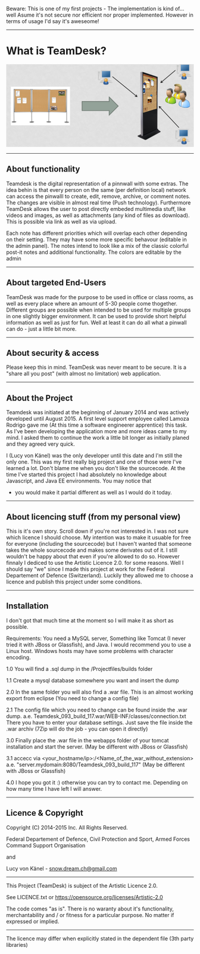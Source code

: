 Beware: This is one of my first projects - The implementation is kind of... well
Asume it's not secure nor efficient nor proper implemented. 
However in terms of usage I'd say it's aweseome!

---
# What is TeamDesk?                                                            #

![alt tag](https://raw.githubusercontent.com/Nexolight/TeamDesk/master/gitmd/imagination.png)

---
## About functionality
Teamdesk is the digital representation of a pinnwall with some extras.
The idea behin is that every person on the same (per definition local)
network can access the pinwalll to create, edit, remove, archive, or
comment notes. The changes are visible in almost real time 
(Push technology). Furthermore TeamDesk allows the user to post
directly embeded multimedia stuff, like videos and images, as well as 
attachments (any kind of files as download). This is possible via link
as well as via upload.

Each note has different priorities which will overlap each other
depending on their setting. They may have some more specific behavour
(editable in the admin panel). The notes intend to look like a mix
of the classic colorful post-it notes and additional functionality.
The colors are editable by the admin

---
## About targeted End-Users
TeamDesk was made for the purpose to be used in office or class rooms,
as well as every place where an amount of 5-30 people come thogether.
Different groups are possible when intended to be used for multiple
groups in one slightly bigger environment. It can be used to provide
short helpful information as well as just for fun. Well at least it can do
all what a pinwall can do - just a little bit more.

---
## About security & access
Please keep this in mind. TeamDesk was never meant to be secure. It is
a "share all you post" (with almost no limitation) web application.

---
## About the Project
Teamdesk was initiated at the beginning of January 2014 and was 
actively developed until August 2015. A first level support employee called
Lamoza Rodrigo gave me (At this time a software engineerer apprentice) 
this task. As I've been developing the application more and more ideas came 
to my mind. I asked them to continue the work a little bit longer as initially 
planed and they agreed very quick. 

I (Lucy von Känel) was the only developer until this date and I'm still
the only one. This was my first really big project and one of those
were I've learned a lot. Don't blame me when you don't like the
sourcecode. At the time I've started this project I had absolutely no 
knowledge about Javascript, and Java EE environments. You may notice that
- you would make it partial different as well as I would do it today.

---
## About licencing stuff (from my personal view)
This is it's own story. Scroll down if you're not interested in.
I was not sure which licence I should choose. My intention was to make it 
usuable for free for everyone (including the sourcecode) but I haven't wanted
that someone takes the whole sourcecode and makes some derivates out of it. 
I still wouldn't be happy about that even if you're allowed to do so.
However finnaly I dediced to use the Artistic Licence 2.0. for some reasons.
Well I should say "we" since I made this project at work for the 
Federal Departement of Defence (Switzerland). Luckily they allowed me to
choose a licence and publish this project under some conditions.

---
## Installation
I don't got that much time at the moment so I will make it as short as 
possible.

Requirements:
You need a MySQL server, Something like Tomcat (I never tried it with JBoss
or Glassfish), and Java. I would recommend you to use a Linux host. Windows
hosts may have some problems with character encoding.

1.0 
You will find a .sql dump in the /Projectfiles/builds folder

1.1 
Create a mysql database somewhere you want and insert the dump

2.0 
In the same folder you will also find a .war file. This is an almost
working export from eclipse (You need to change a config file)

2.1
The config file which you need to change can be found inside the .war dump.
a.e. Teamdesk_093_build_117.war/WEB-INF/classes/connection.txt
There you have to enter your database settings. Just save the file inside
the .war archiv (7Zip will do the job - you can open it directly)

3.0
Finally place the .war file in the webapps folder of your tomcat installation
and start the server. (May be different with JBoss or Glassfish)

3.1 accecc via <your_hostname/ip>:<port>/<Name_of_the_war_without_extension>
a.e. "server.mydomain:8080/Teamdesk_093_build_117"
(May be different with JBoss or Glassfish)

4.0 I hope you got it :) otherwise you can try to contact me. Depending
on how many time I have left I will answer.

---
## Licence & Copyright
Copyright (C) 2014-2015 Inc. All Rights Reserved.

Federal Departement of Defence, Civil Protection and Sport,
Armed Forces Command Support Organisation

 and 

Lucy von Känel - snow.dream.ch@gmail.com

---
This Project (TeamDesk) is subject of the Artistic Licence 2.0.

See LICENCE.txt or https://opensource.org/licenses/Artistic-2.0

The code comes "as is". There is no waranty about it's functionality,
merchantability and / or fitness for a particular purpose. 
No matter if expressed or implied.

---
  The licence may differ when explicitly stated in the dependent file
(3th party libraries)
